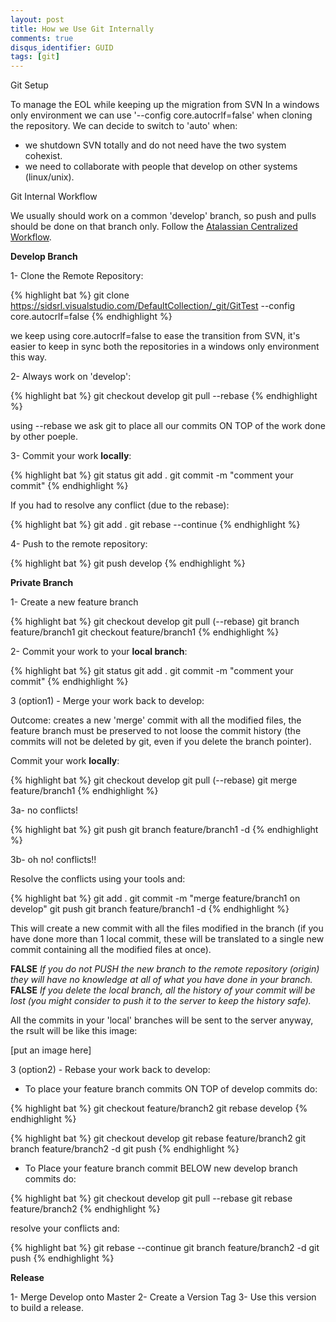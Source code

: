 ```yaml
---
layout: post
title: How we Use Git Internally
comments: true
disqus_identifier: GUID
tags: [git]
---
```


Git Setup

To manage the EOL while keeping up the migration from SVN In a windows only environment we can use '--config core.autocrlf=false' when cloning the repository.
We can decide to switch to 'auto' when:

- we shutdown SVN totally and do not need have the two system cohexist.
- we need to collaborate with people that develop on other systems (linux/unix).

Git Internal Workflow

We usually should work on a common 'develop' branch, so push and pulls should be done on that branch only.
Follow the [Atalassian Centralized Workflow](https://www.atlassian.com/git/tutorials/comparing-workflows/centralized-workflow).

__Develop Branch__

1- Clone the Remote Repository:

{% highlight bat %}
git clone https://sidsrl.visualstudio.com/DefaultCollection/_git/GitTest --config core.autocrlf=false
{% endhighlight %}

we keep using core.autocrlf=false to ease the transition from SVN, it's easier to keep in sync both the repositories in a windows only environment this way.

2- Always work on 'develop':

{% highlight bat %}
git checkout develop
git pull --rebase
{% endhighlight %}

using --rebase we ask git to place all our commits ON TOP of the work done by other poeple. 

3- Commit your work __locally__:

{% highlight bat %}
git status
git add .
git commit -m "comment your commit"
{% endhighlight %}

If you had to resolve any conflict (due to the rebase):

{% highlight bat %}
git add .
git rebase --continue
{% endhighlight %}

4- Push to the remote repository:

{% highlight bat %}
git push develop
{% endhighlight %}

__Private Branch__

1- Create a new feature branch

{% highlight bat %}
git checkout develop
git pull (--rebase)
git branch feature/branch1
git checkout feature/branch1
{% endhighlight %}

2- Commit your work to your __local branch__:

{% highlight bat %}
git status
git add .
git commit -m "comment your commit"
{% endhighlight %}

3 (option1) - Merge your work back to develop:

Outcome: creates a new 'merge' commit with all the modified files, the feature branch must be preserved to not loose the commit history (the commits will not be deleted by git, even if you delete the branch pointer).

Commit your work __locally__:

{% highlight bat %}
git checkout develop
git pull (--rebase)
git merge feature/branch1
{% endhighlight %}

3a- no conflicts!

{% highlight bat %}
git push
git branch feature/branch1 -d
{% endhighlight %}

3b- oh no! conflicts!!

Resolve the conflicts using your tools and:

{% highlight bat %}
git add .
git commit -m "merge feature/branch1 on develop"
git push
git branch feature/branch1 -d
{% endhighlight %}

This will create a new commit with all the files modified in the branch (if you have done more than 1 local commit, these will be translated to a single new commit containing all the modified files at once).

__FALSE__
_If you do not PUSH the new branch to the remote repository (origin) they will have no knowledge at all of what you have done in your branch._
__FALSE__
_If you delete the local branch, all the history of your commit will be lost (you might consider to push it to the server to keep the history safe)._

All the commits in your 'local' branches will be sent to the server anyway, the rsult will be like this image:

[put an image here]

3 (option2) - Rebase your work back to develop:

- To place your feature branch commits ON TOP of develop commits do:

{% highlight bat %}
git checkout feature/branch2
git rebase develop
{% endhighlight %}

{% highlight bat %}
git checkout develop
git rebase feature/branch2
git branch feature/branch2 -d
git push
{% endhighlight %}

- To Place your feature branch commit BELOW new develop branch commits do:

{% highlight bat %}
git checkout develop
git pull --rebase
git rebase feature/branch2
{% endhighlight %}

resolve your conflicts and:

{% highlight bat %}
git rebase --continue
git branch feature/branch2 -d
git push
{% endhighlight %}

__Release__

1- Merge Develop onto Master
2- Create a Version Tag
3- Use this version to build a release.